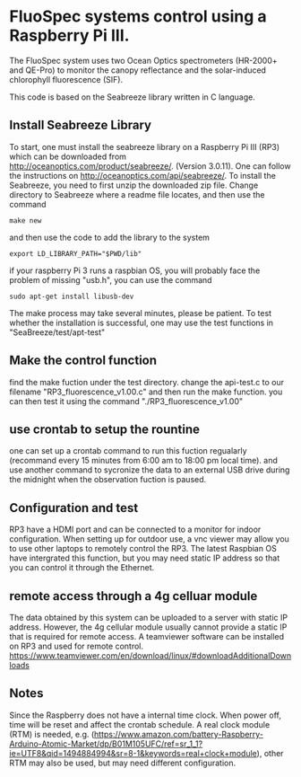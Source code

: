 # FluoSpec systems control using a Raspberry Pi III.

The FluoSpec system uses two Ocean Optics spectrometers (HR-2000+ and QE-Pro) to monitor the canopy reflectance and the solar-induced chlorophyll fluorescence (SIF).

This code is based on the Seabreeze library written in C language.

## Install Seabreeze Library
To start, one must install the seabreeze library on a Raspberry Pi III (RP3) which can be downloaded from http://oceanoptics.com/product/seabreeze/. (Version 3.0.11). One can follow the instructions on http://oceanoptics.com/api/seabreeze/.
To install the Seabreeze, you need to first unzip the downloaded zip file. Change directory to Seabreeze where a readme file locates, and then use the command
<pre><code>make new</code></pre>
and then use the code to add the library to the system
<pre><code>export LD_LIBRARY_PATH="$PWD/lib"</code></pre>
if your raspberry Pi 3 runs a raspbian OS, you will probably face the problem of missing "usb.h", you can use the command 
<pre><code>sudo apt-get install libusb-dev</code></pre>
The make process may take several minutes, please be patient.
To test whether the installation is successful, one may use the test functions in "SeaBreeze/test/apt-test"

## Make the control function
find the make fuction under the test directory. change the api-test.c to our filename "RP3_fluorescence_v1.00.c" and then run the make function. you can then test it using the command "./RP3_fluorescence_v1.00"

## use crontab to setup the rountine
one can set up a crontab command to run this fuction regualarly (recommand every 15 minutes from 6:00 am to 18:00 pm local time). and use another command to sycronize the data to an external USB drive during the midnight when the observation fuction is paused.

## Configuration and test
RP3 have a HDMI port and can be connected to a monitor for indoor configuration. When setting up for outdoor use, a vnc viewer may allow you to use other laptops to remotely control the RP3. The latest Raspbian OS have intergrated this function, but you may need static IP address so that you can control it through the Ethernet.

## remote access through a 4g celluar module
The data obtained by this system can be uploaded to a server with static IP address. However, the 4g cellular module usually cannot provide a static IP that is required for remote access. A teamviewer software can be installed on RP3 and used for remote control. https://www.teamviewer.com/en/download/linux/#downloadAdditionalDownloads

## Notes
Since the Raspberry does not have a internal time clock. When power off, time will be reset and affect the crontab schedule. A real clock module (RTM) is needed, e.g. (https://www.amazon.com/battery-Raspberry-Arduino-Atomic-Market/dp/B01M105UFC/ref=sr_1_1?ie=UTF8&qid=1494884994&sr=8-1&keywords=real+clock+module), other RTM may also be used, but may need different configuration.
